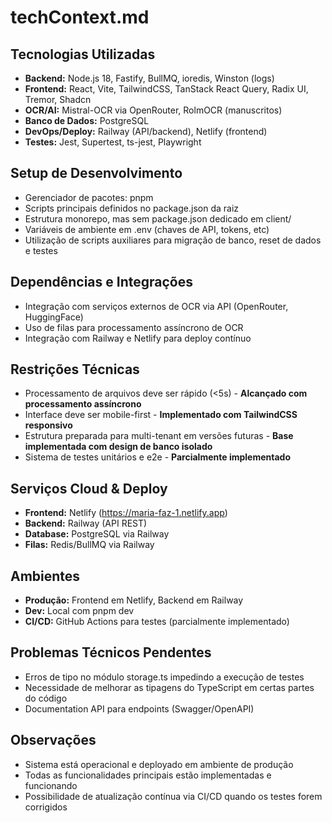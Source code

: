 # techContext.md

## Tecnologias Utilizadas

- **Backend:** Node.js 18, Fastify, BullMQ, ioredis, Winston (logs)
- **Frontend:** React, Vite, TailwindCSS, TanStack React Query, Radix UI, Tremor, Shadcn
- **OCR/AI:** Mistral-OCR via OpenRouter, RolmOCR (manuscritos)
- **Banco de Dados:** PostgreSQL
- **DevOps/Deploy:** Railway (API/backend), Netlify (frontend)
- **Testes:** Jest, Supertest, ts-jest, Playwright

## Setup de Desenvolvimento

- Gerenciador de pacotes: pnpm
- Scripts principais definidos no package.json da raiz
- Estrutura monorepo, mas sem package.json dedicado em client/
- Variáveis de ambiente em .env (chaves de API, tokens, etc)
- Utilização de scripts auxiliares para migração de banco, reset de dados e testes

## Dependências e Integrações

- Integração com serviços externos de OCR via API (OpenRouter, HuggingFace)
- Uso de filas para processamento assíncrono de OCR
- Integração com Railway e Netlify para deploy contínuo

## Restrições Técnicas

- Processamento de arquivos deve ser rápido (<5s) - **Alcançado com processamento assíncrono**
- Interface deve ser mobile-first - **Implementado com TailwindCSS responsivo**
- Estrutura preparada para multi-tenant em versões futuras - **Base implementada com design de banco isolado**
- Sistema de testes unitários e e2e - **Parcialmente implementado**

## Serviços Cloud & Deploy

- **Frontend:** Netlify (https://maria-faz-1.netlify.app)
- **Backend:** Railway (API REST)
- **Database:** PostgreSQL via Railway
- **Filas:** Redis/BullMQ via Railway

## Ambientes

- **Produção:** Frontend em Netlify, Backend em Railway
- **Dev:** Local com pnpm dev
- **CI/CD:** GitHub Actions para testes (parcialmente implementado)

## Problemas Técnicos Pendentes

- Erros de tipo no módulo storage.ts impedindo a execução de testes
- Necessidade de melhorar as tipagens do TypeScript em certas partes do código
- Documentation API para endpoints (Swagger/OpenAPI)

## Observações

- Sistema está operacional e deployado em ambiente de produção
- Todas as funcionalidades principais estão implementadas e funcionando
- Possibilidade de atualização contínua via CI/CD quando os testes forem corrigidos
